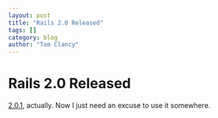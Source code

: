 ```yaml
---
layout: post
title: "Rails 2.0 Released"
tags: []
category: blog
author: "Tom Clancy"
---
```


# Rails 2.0 Released

<a href="http://weblog.rubyonrails.org/2007/12/7/rails-2-0-it-s-done" target="_blank">2.0.1</a>, actually. Now I just need an excuse to use it somewhere.
